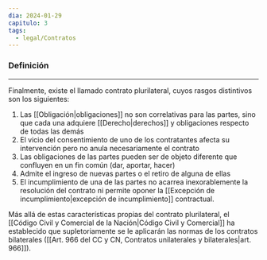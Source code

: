 ```yaml
---
dia: 2024-01-29
capitulo: 3
tags:
  - legal/Contratos
---
```

### Definición
---
Finalmente, existe el llamado contrato plurilateral, cuyos rasgos distintivos son los siguientes: 
1. Las [[Obligación|obligaciones]] no son correlativas para las partes, sino que cada una adquiere [[Derecho|derechos]] y obligaciones respecto de todas las demás
2. El vicio del consentimiento de uno de los contratantes afecta su intervención pero no anula necesariamente el contrato
3. Las obligaciones de las partes pueden ser de objeto diferente que confluyen en un fin común (dar, aportar, hacer)
4. Admite el ingreso de nuevas partes o el retiro de alguna de ellas
5. El incumplimiento de una de las partes no acarrea inexorablemente la resolución del contrato ni permite oponer la [[Excepción de incumplimiento|excepción de incumplimiento]] contractual. 

Más allá de estas características propias del contrato plurilateral, el [[Código Civil y Comercial de la Nación|Código Civil y Comercial]] ha establecido que supletoriamente se le aplicarán las normas de los contratos bilaterales ([[Art. 966 del CC y CN, Contratos unilaterales y bilaterales|art. 966]]).